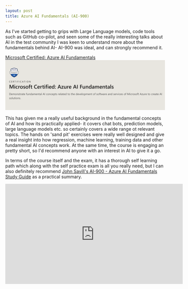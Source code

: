 ```yaml
---
layout: post
title: Azure AI Fundamentals (AI-900)
---
```


As I've started getting to grips with Large Language models, code tools such as GitHub co-pilot, and seen some of the really interesting talks about AI in the test community I was keen to understand more about the fundamentals behind AI- AI-900 was ideal, and can strongly recommend it.

[Microsoft Certified: Azure AI Fundamentals](https://learn.microsoft.com/en-us/credentials/certifications/azure-ai-fundamentals/?practice-assessment-type=certification)
![Microsoft AI Fundamentals](/images/AI900.png)

This has given me a really useful background in the fundamental concepts of AI and how its practically applied- it covers chat bots, prediction models, large language models etc. so certainly covers a wide range ot relevant topics. The hands on 'sand pit' exercises were really well designed and give a real insight into how regression, machine learning, training data and other fundamental AI concepts work. At the same time, the course is engaging an pretty short, so I'd recommend anyone with an interest in AI to give it a go.

In terms of the course itself and the exam, it has a thorough self learning path which along with the self practice exam is all you really need, but I can also definitely recommend [John Savill's AI-900 - Azure AI Fundamentals Study Guide](https://www.youtube.com/watch?v=E9aarWMLJw0) as a practical summary.

<iframe width="560" height="315" src="https://www.youtube.com/embed/E9aarWMLJw0?si=yENZLXwBpYQi964c" title="YouTube video player" frameborder="0" allow="accelerometer; autoplay; clipboard-write; encrypted-media; gyroscope; picture-in-picture; web-share" referrerpolicy="strict-origin-when-cross-origin" allowfullscreen></iframe>
